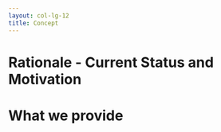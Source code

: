 ```yaml
---
layout: col-lg-12
title: Concept
---
```


# Rationale - Current Status and Motivation


# What we provide